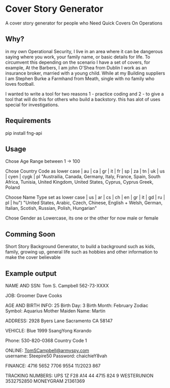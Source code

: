 # Cover Story Generator
A cover story generator for people who Need Quick Covers On Operations


## Why? 
in my own Operational Security, I live in an area where it can be dangerous saying where you work, your family name, or basic details for life. To circumvent this depending on the scenario I have a set of covers, for example, At the Barbers, I am john O'Shea from Dublin I work as an insurance broker, married with a young child. While at my Building suppliers I am Stephen Burke a Farmhand from Meath, single with no family who loves football. 

I wanted to write a tool for two reasons 1 - practice coding and 2 - to give a tool that will do this for others who build a backstory. this has alot of uses special for investigations. 


## Requirements
pip install fng-api


## Usage
Chose Age Range between 1 -> 100

Chose Country Code as lower case | au | ca | gr | it | fr | sp | za | tn | uk | us | cyen | cygk | pl
"Austrailia, Canada, Germany, Italy, France, Spain, South Africa, Tunisia, United Kingdom, United States, Cyprus, Cyprus Greek, Poland

Choose Name Type set as lower case | us | ar | cs | ch | en | gr | it | gd | ru | pl | hu")
"United States, Arabic, Czech, Chinese, English + Welsh, German, Italian, Scotish, Russian, Polish, Hungarian"

Chose Gender as Lowercase, its one or the other for now
male or female


## Comming Soon
Short Story Background Generator, to build a background such as kids, family, growing up, general life such as hobbies and other information to make the cover believable

## Example output

NAME AND SSN:
Tom S. Campbell
562-73-XXXX

JOB:
Groomer
Dave Cooks

AGE AND BIRTH INFO:
25
Birth Day:
3
Birth Month:
February
Zodiac Symbol:
Aquarius
Mother Maiden Name:
Martin

ADDRESS:
2928 Byers Lane
Sacramento
CA
58147

VEHICLE:
Blue
1999 SsangYong Korando

Phone:
530-820-0368
Country Code
1

ONLINE:
TomSCampbell@armyspy.com            
username:
Steepire50
Password:
chaichieY8vah

FINANCE:
4716 5652 7706 9554
11/2023
867

TRACKING NUMBERS:
UPS
1Z F28 A14 44 4715 824 9
WESTERUNION
3532752850
MONEYGRAM
21361369
